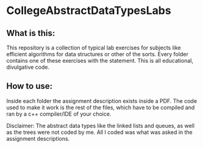 # CollegeAbstractDataTypesLabs

## What is this:

This repository is a collection of typical lab exercises for subjects like efficient algorithms for data structures or other of the sorts.
Every folder contains one of these exercises with the statement. This is all educational, divulgative code. 

## How to use:
Inside each folder the assignment description exists inside a PDF. The code used to make it work is the rest of the files, 
which have to be compiled and ran by a c++ compiler/IDE of your choice. 

Disclaimer: The abstract data types like the linked lists and queues, as well as the trees were not coded by me. All I coded was what was asked in the assignment descriptions.
